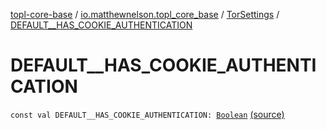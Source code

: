 [topl-core-base](../../index.md) / [io.matthewnelson.topl_core_base](../index.md) / [TorSettings](index.md) / [DEFAULT__HAS_COOKIE_AUTHENTICATION](./-d-e-f-a-u-l-t__-h-a-s_-c-o-o-k-i-e_-a-u-t-h-e-n-t-i-c-a-t-i-o-n.md)

# DEFAULT__HAS_COOKIE_AUTHENTICATION

`const val DEFAULT__HAS_COOKIE_AUTHENTICATION: `[`Boolean`](https://kotlinlang.org/api/latest/jvm/stdlib/kotlin/-boolean/index.html) [(source)](https://github.com/05nelsonm/TorOnionProxyLibrary-Android/blob/master/topl-core-base/src/main/java/io/matthewnelson/topl_core_base/TorSettings.kt#L124)